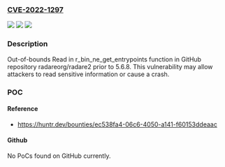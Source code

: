 ### [CVE-2022-1297](https://cve.mitre.org/cgi-bin/cvename.cgi?name=CVE-2022-1297)
![](https://img.shields.io/static/v1?label=Product&message=radareorg%2Fradare2&color=blue)
![](https://img.shields.io/static/v1?label=Version&message=n%2Fa&color=blue)
![](https://img.shields.io/static/v1?label=Vulnerability&message=CWE-125%20Out-of-bounds%20Read&color=brighgreen)

### Description

Out-of-bounds Read in r_bin_ne_get_entrypoints function in GitHub repository radareorg/radare2 prior to 5.6.8. This vulnerability may allow attackers to read sensitive information or cause a crash.

### POC

#### Reference
- https://huntr.dev/bounties/ec538fa4-06c6-4050-a141-f60153ddeaac

#### Github
No PoCs found on GitHub currently.

